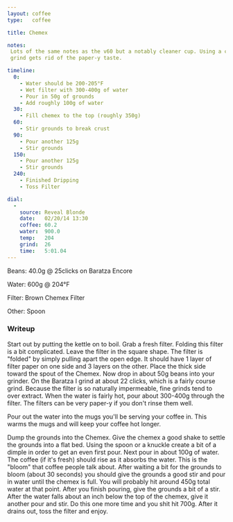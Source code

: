 ```yaml
---
layout: coffee
type:   coffee

title: Chemex

notes:
 Lots of the same notes as the v60 but a notably cleaner cup. Using a coarser
 grind gets rid of the paper-y taste.

timeline:
  0:
    - Water should be 200-205°F
    - Wet filter with 300-400g of water
    - Pour in 50g of grounds
    - Add roughly 100g of water
  30:
    - Fill chemex to the top (roughly 350g)
  60:
    - Stir grounds to break crust
  90:
    - Pour another 125g
    - Stir grounds
  150:
    - Pour another 125g
    - Stir grounds
  240:
    - Finished Dripping
    - Toss Filter

dial:
  -
    source: Reveal Blonde
    date:   02/20/14 13:30
    coffee: 60.2
    water:  900.0
    temp:   204
    grind:  26
    time:   5:01.04
---
```

Beans: 40.0g @ 25clicks on Baratza Encore

Water: 600g @ 204°F

Filter: Brown Chemex Filter

Other: Spoon

### Writeup ###

Start out by putting the kettle on to boil. Grab a fresh filter. Folding this
filter is a bit complicated. Leave the filter in the square shape. The filter
is "folded" by simply pulling apart the open edge. It should have 1 layer of
filter paper on one side and 3 layers on the other. Place the thick side toward
the spout of the Chemex. Now drop in about 50g beans into your grinder. On the
Baratza I grind at about 22 clicks, which is a fairly course grind. Because the
filter is so naturally impermeable, fine grinds tend to over extract.  When the
water is fairly hot, pour about 300-400g through the filter. The filters can be
very paper-y if you don't rinse them well.

Pour out the water into the mugs you'll be serving your coffee in. This warms the
mugs and will keep your coffee hot longer.

Dump the grounds into the Chemex. Give the chemex a good shake to
settle the grounds into a flat bed. Using the spoon or a knuckle create a bit
of a dimple in order to get an even first pour. Next pour in about 100g of
water. The coffee (if it's fresh) should rise as it absorbs the water. This is
the "bloom" that coffee people talk about. After waiting a bit for the grounds
to bloom (about 30 seconds) you should give the grounds a good stir and pour in
water until the chemex is full. You will probably hit around 450g total water
at that point. After you finish pouring, give the grounds a bit of a stir.
After the water falls about an inch below the top of the chemex, give it
another pour and stir. Do this one more time and you shit hit 700g. After it
drains out, toss the filter and enjoy.
